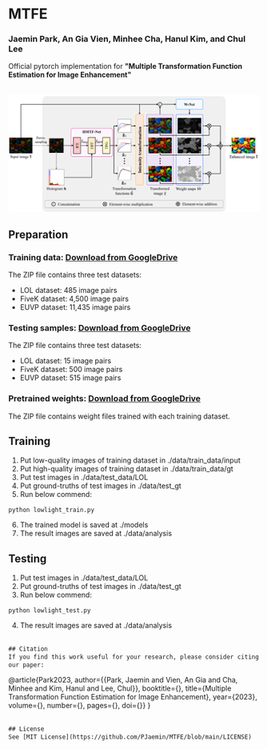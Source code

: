 # MTFE

### Jaemin Park, An Gia Vien, Minhee Cha, Hanul Kim, and Chul Lee
Official pytorch implementation for **"Multiple Transformation Function Estimation for Image Enhancement"**

<p float="left">
  &emsp;&emsp; <img src="overview.PNG" width="800" />
</p>

## Preparation
### Training data: [Download from GoogleDrive](https://drive.google.com/file/d/1jekxUtXmcU79DfnyTMbLEUm9y6vQwuVU/view?usp=sharing)
The ZIP file contains three test datasets:
- LOL dataset: 485 image pairs
- FiveK dataset: 4,500 image pairs
- EUVP dataset: 11,435 image pairs

### Testing samples: [Download from GoogleDrive](https://drive.google.com/file/d/1bnmfDTkcK-Sq2KGIWnv9QmEZUWyHg4x5/view?usp=sharing)
The ZIP file contains three test datasets:
- LOL dataset: 15 image pairs
- FiveK dataset: 500 image pairs
- EUVP dataset: 515 image pairs

### Pretrained weights: [Download from GoogleDrive](https://drive.google.com/file/d/1SM54xIQ5q-vtdPdg-0LVlGjsM98YqWhR/view?usp=sharing)
The ZIP file contains weight files trained with each training dataset.

## Training
1. Put low-quality images of training dataset in ./data/train_data/input
2. Put high-quality images of training dataset in ./data/train_data/gt
3. Put test images in ./data/test_data/LOL
4. Put ground-truths of test images in ./data/test_gt
5. Run below commend:
```
python lowlight_train.py
```
6. The trained model is saved at ./models
7. The result images are saved at ./data/analysis

## Testing
1. Put test images in ./data/test_data/LOL
2. Put ground-truths of test images in ./data/test_gt
3. Run below commend:
```
python lowlight_test.py
```
4. The result images are saved at ./data/analysis
```

## Citation
If you find this work useful for your research, please consider citing our paper:
```
@article{Park2023,
    author={{Park, Jaemin and Vien, An Gia and Cha, Minhee and Kim, Hanul and Lee, Chul}},
    booktitle={},
    title={Multiple Transformation Function Estimation for Image Enhancement}, 
    year={2023},
    volume={},
    number={},
    pages={},
    doi={}}
}
```

## License
See [MIT License](https://github.com/PJaemin/MTFE/blob/main/LICENSE)


